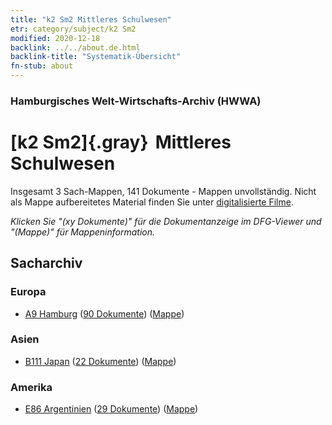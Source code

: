 ```yaml
---
title: "k2 Sm2 Mittleres Schulwesen"
etr: category/subject/k2 Sm2
modified: 2020-12-18
backlink: ../../about.de.html
backlink-title: "Systematik-Übersicht"
fn-stub: about
---
```


### Hamburgisches Welt-Wirtschafts-Archiv (HWWA)
# [k2 Sm2]{.gray}&#8201; Mittleres Schulwesen&#160; 




Insgesamt 3 Sach-Mappen, 141 Dokumente - Mappen unvollständig.
Nicht als Mappe aufbereitetes Material finden Sie unter [digitalisierte Filme](/film/h1_sh).

_Klicken Sie "(xy Dokumente)" für die Dokumentanzeige im DFG-Viewer und "(Mappe)" für Mappeninformation._

## Sacharchiv




### Europa

- [A9 Hamburg](../../../geo/about.de.html#A9) (<a href="https://dfg-viewer.de/show/?tx_dlf[id]=https://pm20.zbw.eu/mets/sh/1409xx/140905/1447xx/144741/public.mets.de.xml" target="_blank">90 Dokumente</a>) ([Mappe](http://purl.org/pressemappe20/folder/sh/140905,144741))

### Asien

- [B111 Japan](../../../geo/about.de.html#B111) (<a href="https://dfg-viewer.de/show/?tx_dlf[id]=https://pm20.zbw.eu/mets/sh/1412xx/141272/1447xx/144741/public.mets.de.xml" target="_blank">22 Dokumente</a>) ([Mappe](http://purl.org/pressemappe20/folder/sh/141272,144741))

### Amerika

- [E86 Argentinien](../../../geo/about.de.html#E86) (<a href="https://dfg-viewer.de/show/?tx_dlf[id]=https://pm20.zbw.eu/mets/sh/1416xx/141692/1447xx/144741/public.mets.de.xml" target="_blank">29 Dokumente</a>) ([Mappe](http://purl.org/pressemappe20/folder/sh/141692,144741))


